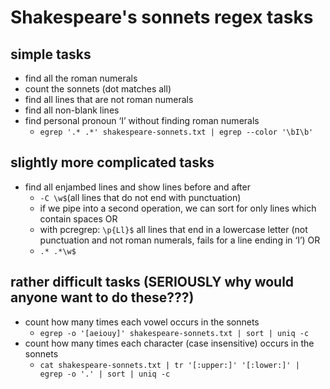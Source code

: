 # Shakespeare's sonnets regex tasks

## simple tasks

- find all the roman numerals
- count the sonnets (dot matches all)
- find all lines that are not roman numerals
- find all non-blank lines
- find personal pronoun ‘I’ without finding roman numerals 
	- `egrep '.* .*' shakespeare-sonnets.txt | egrep --color '\bI\b'`

## slightly more complicated tasks
- find all enjambed lines and show lines before and after
	- `-C \w$`(all lines that do not end with punctuation)
	- if we pipe into a second operation, we can sort for only lines which contain spaces OR
	- with pcregrep: `\p{Ll}$` all lines that end in a lowercase letter (not punctuation and not roman numerals, fails for a line ending in ‘I’) OR
	- `.* .*\w$`

## rather difficult tasks (SERIOUSLY why would anyone want to do these???)
- count how many times each vowel occurs in the sonnets
	- `egrep -o '[aeiouy]' shakespeare-sonnets.txt | sort | uniq -c`	
- count how many times each character (case insensitive) occurs in the sonnets
	- `cat shakespeare-sonnets.txt | tr '[:upper:]' '[:lower:]' | egrep -o '.' | sort | uniq -c`
